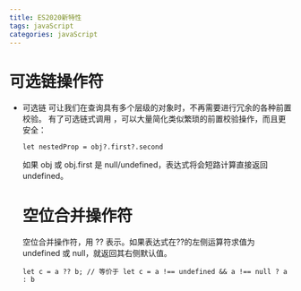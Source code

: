 ```yaml
---
title: ES2020新特性
tags: javaScript
categories: javaScript
---
```


# 可选链操作符

- 可选链 可让我们在查询具有多个层级的对象时，不再需要进行冗余的各种前置校验。
  有了可选链式调用 ，可以大量简化类似繁琐的前置校验操作，而且更安全：

  ```
  let nestedProp = obj?.first?.second
  ```

  如果 obj 或 obj.first 是 null/undefined，表达式将会短路计算直接返回 undefined。

  # 空位合并操作符

  空位合并操作符，用 ?? 表示。如果表达式在??的左侧运算符求值为 undefined 或 null，就返回其右侧默认值。

  ```
  let c = a ?? b; // 等价于 let c = a !== undefined && a !== null ? a : b
  ```
